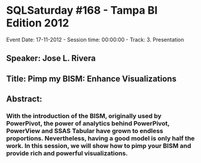 # SQLSaturday #168 - Tampa BI Edition 2012
Event Date: 17-11-2012 - Session time: 00:00:00 - Track: 3. Presentation
## Speaker: Jose L. Rivera
## Title: Pimp my BISM: Enhance Visualizations
## Abstract:
### With the introduction of the BISM, originally used by PowerPivot, the power of analytics behind PowerPivot, PowerView and SSAS Tabular have grown to endless proportions. Nevertheless, having a good model is only half the work. In this session, we will show how to pimp your BISM and provide rich and powerful visualizations.
